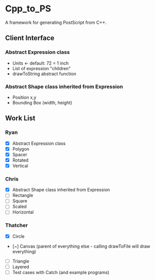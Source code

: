 # Cpp_to_PS
A framework for generating PostScript from C++.

## Client Interface

### Abstract Expression class
- Units <- default: 72 = 1 inch
- List of expression "children"
- drawToString abstract function

### Abstract Shape class inherited from Expression
- Position x,y
- Bounding Box (width, height)

## Work List
### Ryan
- [x] Abstract Expression class
- [x] Polygon
- [x] Spacer
- [x] Rotated
- [x] Vertical

### Chris
- [x] Abstract Shape class inherited from Expression
- [ ] Rectangle
- [ ] Square
- [ ] Scaled
- [ ] Horizontal

### Thatcher
- [x] Circle
- [~] Canvas (parent of everything else - calling drawToFile will draw everything)
- [ ] Triangle
- [ ] Layered
- [ ] Test cases with Catch (and example programs)
